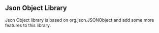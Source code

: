 
Json Object Library 
---------------------------------

Json Object library is based on org.json.JSONObject and add some more features to this library.
